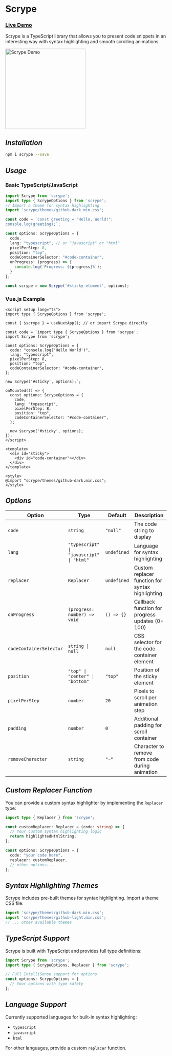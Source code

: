 # Scrype

### [Live Demo](https://devjeff.info/scrype)

Scrype is a TypeScript library that allows you to present code snippets in an interesting way with syntax highlighting and smooth scrolling animations.

<img src="/assets/example.gif" alt="Scrype Demo" width="250" />

## *Installation*

```bash
npm i scrype --save
```

## *Usage*

### Basic TypeScript/JavaScript

```typescript
import Scrype from 'scrype';
import type { ScrypeOptions } from 'scrype';
// Import a theme for syntax highlighting
import 'scrype/themes/github-dark.min.css';

const code = `const greeting = "Hello, World!";
console.log(greeting);`;

const options: ScrypeOptions = {
  code,
  lang: "typescript", // or "javascript" or "html"
  pixelPerStep: 8,
  position: "top",
  codeContainerSelector: "#code-container",
  onProgress: (progress) => {
    console.log(`Progress: ${progress}%`);
  }
};

const scrype = new Scrype('#sticky-element', options);
```

### Vue.js Example

```vue
<script setup lang="ts">
import type { ScrypeOptions } from 'scrype';

const { $scrype } = useNuxtApp(); // or import Scrype directly

const code = `import type { ScrypeOptions } from 'scrype';
import Scrype from 'scrype';

const options: ScrypeOptions = {
  code: "console.log('Hello World')",
  lang: "typescript",
  pixelPerStep: 8,
  position: "top",
  codeContainerSelector: "#code-container",
};

new Scrype('#sticky', options);`;

onMounted(() => {
  const options: ScrypeOptions = {
    code,
    lang: "typescript",
    pixelPerStep: 8,
    position: "top",
    codeContainerSelector: "#code-container",
  };

  new $scrype('#sticky', options);
});
</script>

<template>
  <div id="sticky">
    <div id="code-container"></div>
  </div>
</template>

<style>
@import "scrype/themes/github-dark.min.css";
</style>
```

## *Options*

| Option | Type | Default | Description |
|--------|------|---------|-------------|
| `code` | `string` | `"null"` | The code string to display |
| `lang` | `"typescript" \| "javascript" \| "html"` | `undefined` | Language for syntax highlighting |
| `replacer` | `Replacer` | `undefined` | Custom replacer function for syntax highlighting |
| `onProgress` | `(progress: number) => void` | `() => {}` | Callback function for progress updates (0-100) |
| `codeContainerSelector` | `string \| null` | `null` | CSS selector for the code container element |
| `position` | `"top" \| "center" \| "bottom"` | `"top"` | Position of the sticky element |
| `pixelPerStep` | `number` | `20` | Pixels to scroll per animation step |
| `padding` | `number` | `0` | Additional padding for scroll container |
| `removeCharacter` | `string` | `"~"` | Character to remove from code during animation |

## *Custom Replacer Function*

You can provide a custom syntax highlighter by implementing the `Replacer` type:

```typescript
import type { Replacer } from 'scrype';

const customReplacer: Replacer = (code: string) => {
  // Your custom syntax highlighting logic
  return highlightedHtmlString;
};

const options: ScrypeOptions = {
  code: "your code here",
  replacer: customReplacer,
  // other options...
};
```

## *Syntax Highlighting Themes*

Scrype includes pre-built themes for syntax highlighting. Import a theme CSS file:

```typescript
import 'scrype/themes/github-dark.min.css';
import 'scrype/themes/github-light.min.css';
// ... other available themes
```

## *TypeScript Support*

Scrype is built with TypeScript and provides full type definitions:

```typescript
import Scrype from 'scrype';
import type { ScrypeOptions, Replacer } from 'scrype';

// Full IntelliSense support for options
const options: ScrypeOptions = {
  // Your options with type safety
};
```

## *Language Support*

Currently supported languages for built-in syntax highlighting:
- `typescript`
- `javascript` 
- `html`

For other languages, provide a custom `replacer` function.